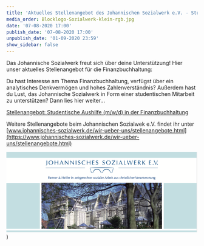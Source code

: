```yaml
---
title: 'Aktuelles Stellenangebot des Johannischen Sozialwerk e.V. - Studentische Mitarbeit in der Finanzbuchhaltung'
media_order: Blocklogo-Sozialwerk-klein-rgb.jpg
date: '07-08-2020 17:00'
publish_date: '07-08-2020 17:00'
unpublish_date: '01-09-2020 23:59'
show_sidebar: false
---
```


Das Johannische Sozialwerk freut sich über deine Unterstützung! Hier unser aktuelles Stellenangebot für die Finanzbuchhaltung:

Du hast Interesse am Thema Finanzbuchhaltung, verfügst über ein analytisches Denkvermögen und hohes Zahlenverständnis? Außerdem hast du Lust, das Johannische Sozialwerk in Form einer studentischen Mitarbeit zu unterstützen? Dann lies hier weiter…

[Stellenangebot: Studentische Aushilfe (m/w/d) in der Finanzbuchhaltung](Student_FiBu_08-2020.pdf)

Weitere Stellenangebote beim Johannischen Sozialwek e.V. findet ihr unter [www.johannisches-sozialwerk.de/wir-ueber-uns/stellenangebote.html](https://www.johannisches-sozialwerk.de/wir-ueber-uns/stellenangebote.html)

[![](Bildschirmfoto%202020-08-10%20um%2013.20.48.png)](Student_FiBu_08-2020.pdf))